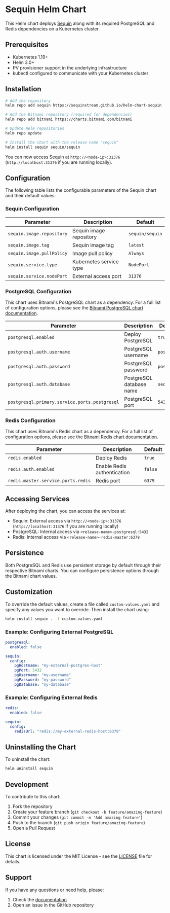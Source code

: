 # Sequin Helm Chart

This Helm chart deploys [Sequin](https://github.com/sequinstream/sequin) along with its required PostgreSQL and Redis dependencies on a Kubernetes cluster.

## Prerequisites

- Kubernetes 1.19+
- Helm 3.0+
- PV provisioner support in the underlying infrastructure
- kubectl configured to communicate with your Kubernetes cluster

## Installation

```bash
# Add the repository
helm repo add sequin https://sequinstream.github.io/helm-chart-sequin

# Add the Bitnami repository (required for dependencies)
helm repo add bitnami https://charts.bitnami.com/bitnami

# Update Helm repositories
helm repo update

# Install the chart with the release name "sequin"
helm install sequin sequin/sequin
```

You can now access Sequin at `http://<node-ip>:31376` (`http://localhost:31376` if you are running locally).

## Configuration

The following table lists the configurable parameters of the Sequin chart and their default values:

### Sequin Configuration

| Parameter                 | Description             | Default         |
| ------------------------- | ----------------------- | --------------- |
| `sequin.image.repository` | Sequin image repository | `sequin/sequin` |
| `sequin.image.tag`        | Sequin image tag        | `latest`        |
| `sequin.image.pullPolicy` | Image pull policy       | `Always`        |
| `sequin.service.type`     | Kubernetes service type | `NodePort`      |
| `sequin.service.nodePort` | External access port    | `31376`         |

### PostgreSQL Configuration

This chart uses Bitnami's PostgreSQL chart as a dependency. For a full list of configuration options, please see the [Bitnami PostgreSQL chart documentation](https://github.com/bitnami/charts/tree/main/bitnami/postgresql).

| Parameter                        | Description                      | Default    |
| -------------------------------- | -------------------------------- | ---------- |
| `postgresql.enabled`             | Deploy PostgreSQL                | `true`     |
| `postgresql.auth.username`       | PostgreSQL username              | `postgres` |
| `postgresql.auth.password`       | PostgreSQL password              | `postgres` |
| `postgresql.auth.database`       | PostgreSQL database name         | `sequin`   |
| `postgresql.primary.service.ports.postgresql` | PostgreSQL port     | `5432`     |

### Redis Configuration

This chart uses Bitnami's Redis chart as a dependency. For a full list of configuration options, please see the [Bitnami Redis chart documentation](https://github.com/bitnami/charts/tree/main/bitnami/redis).

| Parameter                    | Description                 | Default |
| ---------------------------- | --------------------------- | ------- |
| `redis.enabled`              | Deploy Redis                | `true`  |
| `redis.auth.enabled`         | Enable Redis authentication | `false` |
| `redis.master.service.ports.redis` | Redis port            | `6379`  |

## Accessing Services

After deploying the chart, you can access the services at:

- Sequin: External access via `http://<node-ip>:31376` (`http://localhost:31376` if you are running locally)
- PostgreSQL: Internal access via `<release-name>-postgresql:5432`
- Redis: Internal access via `<release-name>-redis-master:6379`

## Persistence

Both PostgreSQL and Redis use persistent storage by default through their respective Bitnami charts. You can configure persistence options through the Bitnami chart values.

## Customization

To override the default values, create a file called `custom-values.yaml` and specify any values you want to override. Then install the chart using:

```bash
helm install sequin . -f custom-values.yaml
```

### Example: Configuring External PostgreSQL

```yaml
postgresql:
  enabled: false

sequin:
  config:
    pgHostname: "my-external-postgres-host"
    pgPort: 5432
    pgUsername: "my-username"
    pgPassword: "my-password"
    pgDatabase: "my-database"
```

### Example: Configuring External Redis

```yaml
redis:
  enabled: false

sequin:
  config:
    redisUrl: "redis://my-external-redis-host:6379"
```

## Uninstalling the Chart

To uninstall the chart:

```bash
helm uninstall sequin
```

## Development

To contribute to this chart:

1. Fork the repository
2. Create your feature branch (`git checkout -b feature/amazing-feature`)
3. Commit your changes (`git commit -m 'Add amazing feature'`)
4. Push to the branch (`git push origin feature/amazing-feature`)
5. Open a Pull Request

## License

This chart is licensed under the MIT License - see the [LICENSE](LICENSE) file for details.

## Support

If you have any questions or need help, please:

1. Check the [documentation](link-to-docs)
2. Open an issue in the GitHub repository
